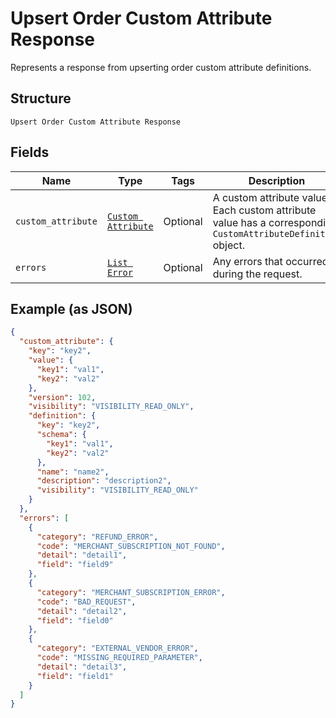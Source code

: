 
# Upsert Order Custom Attribute Response

Represents a response from upserting order custom attribute definitions.

## Structure

`Upsert Order Custom Attribute Response`

## Fields

| Name | Type | Tags | Description |
|  --- | --- | --- | --- |
| `custom_attribute` | [`Custom Attribute`](../../doc/models/custom-attribute.md) | Optional | A custom attribute value. Each custom attribute value has a corresponding<br>`CustomAttributeDefinition` object. |
| `errors` | [`List Error`](../../doc/models/error.md) | Optional | Any errors that occurred during the request. |

## Example (as JSON)

```json
{
  "custom_attribute": {
    "key": "key2",
    "value": {
      "key1": "val1",
      "key2": "val2"
    },
    "version": 102,
    "visibility": "VISIBILITY_READ_ONLY",
    "definition": {
      "key": "key2",
      "schema": {
        "key1": "val1",
        "key2": "val2"
      },
      "name": "name2",
      "description": "description2",
      "visibility": "VISIBILITY_READ_ONLY"
    }
  },
  "errors": [
    {
      "category": "REFUND_ERROR",
      "code": "MERCHANT_SUBSCRIPTION_NOT_FOUND",
      "detail": "detail1",
      "field": "field9"
    },
    {
      "category": "MERCHANT_SUBSCRIPTION_ERROR",
      "code": "BAD_REQUEST",
      "detail": "detail2",
      "field": "field0"
    },
    {
      "category": "EXTERNAL_VENDOR_ERROR",
      "code": "MISSING_REQUIRED_PARAMETER",
      "detail": "detail3",
      "field": "field1"
    }
  ]
}
```

